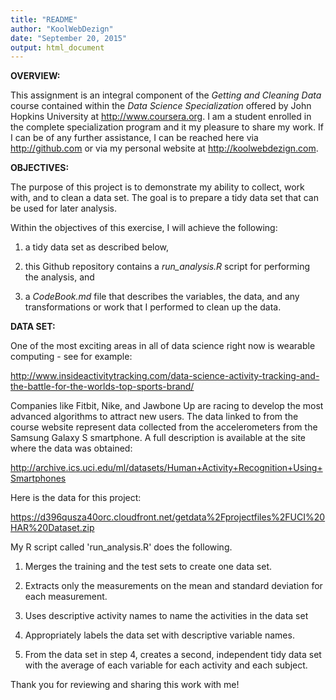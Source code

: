 ```yaml
---
title: "README"
author: "KoolWebDezign"
date: "September 20, 2015"
output: html_document
---
```


**OVERVIEW:**

This assignment is an integral component of the *Getting and Cleaning Data* course contained within the *Data Science Specialization* offered by John Hopkins University at <http://www.coursera.org>. I am a student enrolled in the complete specialization program and it my pleasure to share my work.  If I can be of any further assistance, I can be reached here via <http://github.com> or via my personal website at <http://koolwebdezign.com>.

**OBJECTIVES:**

The purpose of this project is to demonstrate my ability to collect, work with, and to clean a data set. The goal is to prepare a tidy data set that can be used for later analysis.

Within the objectives of this exercise, I will achieve the following:

1. a tidy data set as described below,

2. this Github repository contains a *run_analysis.R* script for performing the analysis, and 

3. a *CodeBook.md* file that describes the variables, the data, and any transformations or work that I performed to clean up the data.

**DATA SET:**

One of the most exciting areas in all of data science right now is wearable computing - see for example:

<http://www.insideactivitytracking.com/data-science-activity-tracking-and-the-battle-for-the-worlds-top-sports-brand/> 

Companies like Fitbit, Nike, and Jawbone Up are racing to develop the most advanced algorithms to attract new users. The data linked to from the course website represent data collected from the accelerometers from the Samsung Galaxy S smartphone. A full description is available at the site where the data was obtained:

<http://archive.ics.uci.edu/ml/datasets/Human+Activity+Recognition+Using+Smartphones>

Here is the data for this project:

<https://d396qusza40orc.cloudfront.net/getdata%2Fprojectfiles%2FUCI%20HAR%20Dataset.zip>

My R script called 'run_analysis.R' does the following. 

1. Merges the training and the test sets to create one data set.
    
2. Extracts only the measurements on the mean and standard deviation for each measurement. 

3. Uses descriptive activity names to name the activities in the data set

4. Appropriately labels the data set with descriptive variable names. 

5. From the data set in step 4, creates a second, independent tidy data set with the average of each variable for each activity and each subject.

Thank you for reviewing and sharing this work with me!
